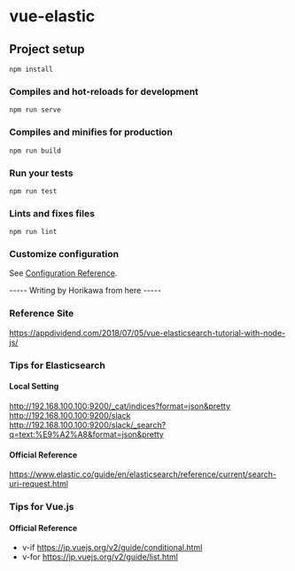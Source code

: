 # vue-elastic

## Project setup
```
npm install
```

### Compiles and hot-reloads for development
```
npm run serve
```

### Compiles and minifies for production
```
npm run build
```

### Run your tests
```
npm run test
```

### Lints and fixes files
```
npm run lint
```

### Customize configuration
See [Configuration Reference](https://cli.vuejs.org/config/).


----- Writing by Horikawa from here -----

### Reference Site
https://appdividend.com/2018/07/05/vue-elasticsearch-tutorial-with-node-js/


### Tips for Elasticsearch

#### Local Setting
http://192.168.100.100:9200/_cat/indices?format=json&pretty
http://192.168.100.100:9200/slack
http://192.168.100.100:9200/slack/_search?q=text:%E9%A2%A8&format=json&pretty

#### Official Reference
https://www.elastic.co/guide/en/elasticsearch/reference/current/search-uri-request.html

### Tips for Vue.js

#### Official Reference
- v-if
https://jp.vuejs.org/v2/guide/conditional.html
- v-for
https://jp.vuejs.org/v2/guide/list.html
